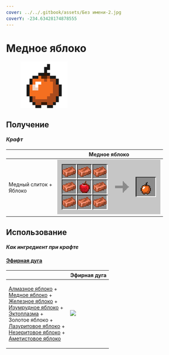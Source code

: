 ```yaml
---
cover: ../../.gitbook/assets/Без имени-2.jpg
coverY: -234.63428174878555
---
```


# Медное яблоко

<figure><img src="../../.gitbook/assets/_slowfall_128.png" alt=""><figcaption></figcaption></figure>

## Получение

#### _Крафт_

|                                  | Медное яблоко                             |
| -------------------------------- | ----------------------------------------- |
| <p>Медный слиток +<br>Яблоко</p> | ![](../../.gitbook/assets/\_slowfall.png) |

## Использование

#### _Как ингредиент при крафте_

#### [Эфирная дуга](ethereal\_arc.md)

|                                                                                                                                                                                                                                                                                                                                                                                                           | Эфирная дуга                                 |
| --------------------------------------------------------------------------------------------------------------------------------------------------------------------------------------------------------------------------------------------------------------------------------------------------------------------------------------------------------------------------------------------------------- | -------------------------------------------- |
| <p><a href="diamond.md">Алмазное яблоко</a> +<br><a href="_slowfall.md">Медное яблоко</a> +<br><a href="iron.md">Железное яблоко</a> +<br><a href="emerald.md">Изумрудное яблоко</a> +<br><a href="ectoplasm.md">Эктоплазма</a> +<br>Золотое яблоко +<br><a href="lapis.md">Лазуритовое яблоко</a> +<br><a href="chocolate.md">Незеритовое яблоко</a> +<br><a href="chorus.md">Аметистовое яблоко</a></p> | ![](../../.gitbook/assets/ethereal\_arc.png) |
